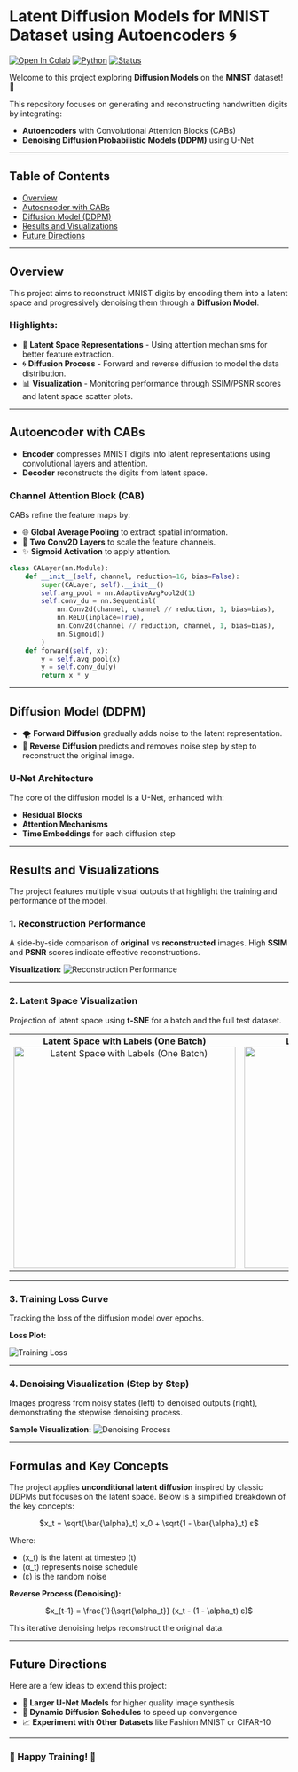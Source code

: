 # **Latent Diffusion Models for MNIST Dataset using Autoencoders 🌀**

[![Open In Colab](https://colab.research.google.com/assets/colab-badge.svg)](https://colab.research.google.com/drive/14pAGmyrSIaKhb6eVCmHPOk8dlxQ-aydW?usp=sharing)
[![Python](https://img.shields.io/badge/python-3.7%20%7C%203.8%20%7C%203.9-blue)](https://www.python.org/downloads/release/python-380/)
[![Status](https://img.shields.io/badge/status-active-green)]()

Welcome to this project exploring **Diffusion Models** on the **MNIST** dataset! 🚀

This repository focuses on generating and reconstructing handwritten digits by integrating:
- **Autoencoders** with Convolutional Attention Blocks (CABs)
- **Denoising Diffusion Probabilistic Models (DDPM)** using U-Net

---

## **Table of Contents**
- [Overview](#overview)
- [Autoencoder with CABs](#autoencoder-with-cabs)
- [Diffusion Model (DDPM)](#diffusion-model-ddpm)
- [Results and Visualizations](#results-and-visualizations)
- [Future Directions](#future-directions)

---

## **Overview**
This project aims to reconstruct MNIST digits by encoding them into a latent space and progressively denoising them through a **Diffusion Model**.

### Highlights:
- 🧠 **Latent Space Representations** - Using attention mechanisms for better feature extraction.
- 🌀 **Diffusion Process** - Forward and reverse diffusion to model the data distribution.
- 📊 **Visualization** - Monitoring performance through SSIM/PSNR scores and latent space scatter plots.

---

## **Autoencoder with CABs**
- **Encoder** compresses MNIST digits into latent representations using convolutional layers and attention.
- **Decoder** reconstructs the digits from latent space.

### Channel Attention Block (CAB)
CABs refine the feature maps by:
- 🌐 **Global Average Pooling** to extract spatial information.
- 🔄 **Two Conv2D Layers** to scale the feature channels.
- ✨ **Sigmoid Activation** to apply attention.

```python
class CALayer(nn.Module):
    def __init__(self, channel, reduction=16, bias=False):
        super(CALayer, self).__init__()
        self.avg_pool = nn.AdaptiveAvgPool2d(1)
        self.conv_du = nn.Sequential(
            nn.Conv2d(channel, channel // reduction, 1, bias=bias),
            nn.ReLU(inplace=True),
            nn.Conv2d(channel // reduction, channel, 1, bias=bias),
            nn.Sigmoid()
        )
    def forward(self, x):
        y = self.avg_pool(x)
        y = self.conv_du(y)
        return x * y
```

---

## **Diffusion Model (DDPM)**
- 🌪️ **Forward Diffusion** gradually adds noise to the latent representation.
- 🌟 **Reverse Diffusion** predicts and removes noise step by step to reconstruct the original image.

### U-Net Architecture
The core of the diffusion model is a U-Net, enhanced with:
- **Residual Blocks**
- **Attention Mechanisms**
- **Time Embeddings** for each diffusion step

---

## **Results and Visualizations**
The project features multiple visual outputs that highlight the training and performance of the model.

### 1. **Reconstruction Performance**
A side-by-side comparison of **original** vs **reconstructed** images. High **SSIM** and **PSNR** scores indicate effective reconstructions.

**Visualization:**
![Reconstruction Performance](assets/latent_performance_reconstruction.png)

---

### 2. **Latent Space Visualization**
Projection of latent space using **t-SNE** for a batch and the full test dataset.


<table>
  <tr>
    <td align="center">
      <strong>Latent Space with Labels (One Batch)</strong><br>
      <img src="assets/Latent_Space_Visualization_with_Labels_one_batch.png" alt="Latent Space with Labels (One Batch)" width="400px">
    </td>
    <td align="center">
      <strong>Latent Space (Full Test Dataset)</strong><br>
      <img src="assets/Latent_Space_Visualization_with_Labels_full_test.png" alt="Latent Space Full Test" width="400px">
    </td>
  </tr>
</table>

---

### 3. **Training Loss Curve**
Tracking the loss of the diffusion model over epochs.

**Loss Plot:**


![Training Loss](assets/diffusion_tarin_loss.png)

---

### 4. **Denoising Visualization (Step by Step)**
Images progress from noisy states (left) to denoised outputs (right), demonstrating the stepwise denoising process.

**Sample Visualization:**
![Denoising Process](assets/sample_denoising_x1000_to_x0.png)

---

## **Formulas and Key Concepts**
The project applies **unconditional latent diffusion** inspired by classic DDPMs but focuses on the latent space. Below is a simplified breakdown of the key concepts:

<p align="center">
$x_t = \sqrt{\bar{\alpha}_t} x_0 + \sqrt{1 - \bar{\alpha}_t} ε$
</p>

Where:
- \(x_t\) is the latent at timestep \(t\)
- \(α_t\) represents noise schedule
- \(ε\) is the random noise

**Reverse Process (Denoising):**
<p align="center">
$x_{t-1} = \frac{1}{\sqrt{\alpha_t}} (x_t - (1 - \alpha_t) ε)$
</p>

This iterative denoising helps reconstruct the original data.

---

## **Future Directions**
Here are a few ideas to extend this project:
- 🧱 **Larger U-Net Models** for higher quality image synthesis
- 🔄 **Dynamic Diffusion Schedules** to speed up convergence
- 📈 **Experiment with Other Datasets** like Fashion MNIST or CIFAR-10

---

### 🚀 Happy Training! 🧠

